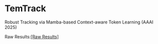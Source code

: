 # TemTrack
Robust Tracking via Mamba-based Context-aware Token Learning (AAAI 2025)


Raw Results:[[Raw Results]](https://drive.google.com/drive/folders/17uAP2-muBBMQelNKsCEIXT-H1Y0vCY6U?hl=zh-cn)
